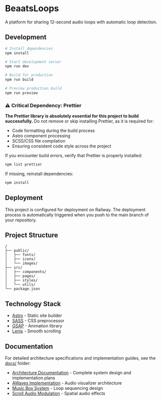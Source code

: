 # BeaatsLoops

A platform for sharing 12-second audio loops with automatic loop detection.

## Development

```bash
# Install dependencies
npm install

# Start development server
npm run dev

# Build for production
npm run build

# Preview production build
npm run preview
```

### ⚠️ Critical Dependency: Prettier

**The Prettier library is absolutely essential for this project to build successfully.** Do not remove or skip installing Prettier, as it is required for:

- Code formatting during the build process
- Astro component processing
- SCSS/CSS file compilation
- Ensuring consistent code style across the project

If you encounter build errors, verify that Prettier is properly installed:

```bash
npm list prettier
```

If missing, reinstall dependencies:

```bash
npm install
```

## Deployment

This project is configured for deployment on Railway. The deployment process is automatically triggered when you push to the main branch of your repository.

## Project Structure

```
/
├── public/
│   ├── fonts/
│   ├── icons/
│   └── images/
├── src/
│   ├── components/
│   ├── pages/
│   ├── styles/
│   └── utils/
└── package.json
```

## Technology Stack

- [Astro](https://astro.build/) - Static site builder
- [SASS](https://sass-lang.com/) - CSS preprocessor
- [GSAP](https://greensock.com/gsap/) - Animation library
- [Lenis](https://github.com/studio-freight/lenis) - Smooth scrolling

## Documentation

For detailed architecture specifications and implementation guides, see the [docs/](./docs/) folder:

- [Architecture Documentation](./docs/README.md) - Complete system design and implementation plans
- [AWaves Implementation](./docs/architecture/AWAVE_IMPLEMENTATION_PLAN.md) - Audio visualizer architecture
- [Music Box System](./docs/architecture/MUSIC_BOX_SYSTEM.md) - Loop sequencing design
- [Scroll Audio Modulation](./docs/architecture/SCROLL_AUDIO_MODULATION.md) - Spatial audio effects